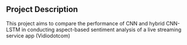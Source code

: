 ## Project Description
This project aims to compare the performance of CNN and hybrid CNN-LSTM in conducting aspect-based sentiment analysis of a live streaming service app (Vidiodotcom)
